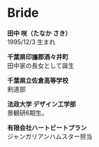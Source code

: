 # Bride

**田中 咲（たなか さき）**  
1995/12/3 生まれ

**千葉県印旛郡酒々井町**  
田中家の長女として誕生

**千葉県立佐倉高等学校**  
剣道部

**法政大学 デザイン工学部**  
景観研6期生。

**有限会社ハートビートプラン**  
ジャンガリアンハムスター担当
